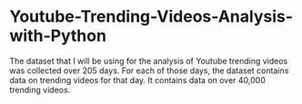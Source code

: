 # Youtube-Trending-Videos-Analysis-with-Python

The dataset that I will be using for the analysis of Youtube trending videos was collected over 205 days. For each of those days, the dataset contains data on trending videos for that day. It contains data on over 40,000 trending videos.
